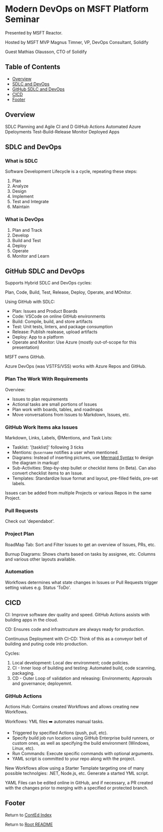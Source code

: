 # Modern DevOps on MSFT Platform Seminar

Presented by MSFT Reactor.

Hosted by MSFT MVP Magnus Timner, VP, DevOps Consultant, Solidify

Guest Mathias Olausson, CTO of Solidify

## Table of Contents

- [Overview](#overview)
- [SDLC and DevOps](#sdlc-and-devops)
- [GitHub SDLC and DevOps](#github-sdlc-and-devops)
- [CICD](#cicd)
- [Footer](#footer)

## Overview

SDLC
Planning and Agile
CI and D
GitHub Actions
Automated Azure Dpeloyments
Test-Build-Release
Monitor Deployed Apps

## SDLC and DevOps

### What is SDLC

Software Development Lifecycle is a cycle, repeating these steps:

1. Plan
1. Analyze
1. Design
1. Implement
1. Test and Integrate
1. Maintain

### What is DevOps

1. Plan and Track
1. Develop
1. Build and Test
1. Deploy
1. Operate
1. Monitor and Learn

## GitHub SDLC and DevOps

Supports Hybrid SDLC and DevOps cycles:

Plan, Code, Build, Test, Release, Deploy, Operate, and MOnitor.

Using GitHub with SDLC:

- Plan: Issues and Product Boards
- Code: VSCode on online GitHub environments
- Build: Compile, build, and store artifacts
- Test: Unit tests, linters, and package consumption
- Release: Publish realease, upload artifacts
- Deploy: App to a platform
- Operate and Monitor: Use Azure (mostly out-of-scope for this presentation)

MSFT owns GitHub.

Azure DevOps (was VSTFS/VSS) works with Azure Repos and GitHub.

### Plan The Work With Requirements

Overview:

- Issues to plan requirements
- Actional tasks are small portions of Issues
- Plan work with boards, tables, and roadmaps
- Move vonversations from Issues to Markdown, Issues, etc.

### GitHub Work Items aka Issues

Markdown, Links, Labels, @Mentions, and Task Lists:

- Tasklist: '[tasklist]' following 3 ticks
- Mentions: `@username` notifies a user when mentioned.
- Diagrams: Instead of inserting pictures, use [Mermaid Syntax](mermaid.js.org) to design the diagram in markup!
- Sub-Activities: Step-by-step bullet or checklist items (in Beta). Can also convert checklist items to an Issue.
- Templates: Standardize Issue format and layout, pre-filled fields, pre-set labels.

Issues can be added from multiple Projects or various Repos in the same Project.

### Pull Requests

Check out 'dependabot'.

### Project Plan

RoadMap Tab: Sort and Filter Issues to get an overview of Issues, PRs, etc.

Burnup Diagrams: Shows charts based on tasks by assignee, etc. Columns and various other layouts available.

### Automation

Workflows determines what state changes in Issues or Pull Requests trigger setting values e.g. Status 'ToDo'.

## CICD

CI: Improve software dev quality and speed. GitHub Actions assists with building apps in the cloud.

CD: Ensures code and infrastrcuture are always ready for production.

Continuous Deployment with CI-CD: Think of this as a conveyor belt of building and puting code into production.

Cycles:

1. Local development: Local dev environment; code policies.
1. CI - Inner loop of building and testing: Automated build, code scanning, packaging.
1. CD - Outer Loop of validation and releasing: Environments; Approvals and governance; deployemnt.

### GitHub Actions

Actions Hub: Contains created Workflows and allows creating new Workflows.

Workflows: YML files :arrow_right: automates manual tasks.

- Triggered by specified Actions (push, pull, etc).
- Specify build job run location using GitHub Enterprise build runners, or custom ones, as well as specifying the build environment (Windows, Linux, etc).
- Run Commands: Execute specific commands with optional arguments.
- YAML script is committed to your repo along with the project.

New Workflows allow using a Starter Template targeting one of many possible technolgies: .NET, Node.js, etc. Generate a started YML script.

YAML Files can be edited online in GitHub, and if necessary, a PR created with the changes prior to merging with a specified or protected branch.

## Footer

Return to [ContEd Index](./conted-index.html)

Return to [Root README](../README.html)
